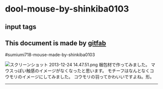 # dool-mouse-by-shinkiba0103
## input tags
This document is made by [gitfab](http://gitfab.org)
---
#sumiumi718-mouse-made-by-shinkiba0103

![スクリーンショット 2013-12-24 14.47.51.png](https://raw.github.com/shinkiba0103/dool-mouse-by-shinkiba0103/master/)
梱包材で作ってみました。
マウスっぽい触感のイメージがなくなったと思います。
モチーフはなんとなくコウモリのイメージにしてみました。
コウモリの羽ってかわいいですよね。形。

---
